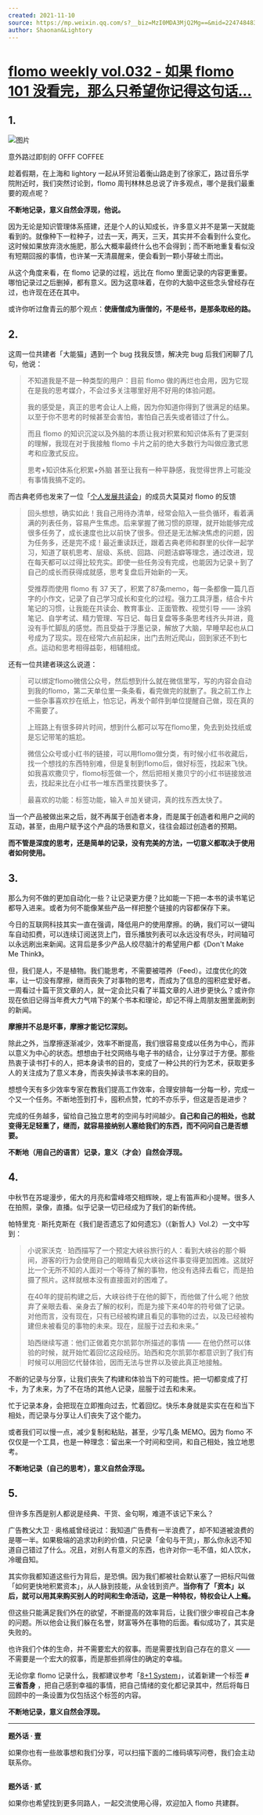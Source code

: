 ```yaml
---
created: 2021-11-10
source: https://mp.weixin.qq.com/s?__biz=MzI0MDA3MjQ2Mg==&mid=2247484831&idx=1&sn=28b077226db31324b3ce642719782201&chksm=e92127fede56aee80ddc0309a9cf290de38ab089cb3de1ec7ea8d054cf80265a1cb448d9aa52#rd
author: Shaonan&Lightory
---
```


# [flomo weekly vol.032 - 如果 flomo 101 没看完，那么只希望你记得这句话...](https://mp.weixin.qq.com/s?__biz=MzI0MDA3MjQ2Mg==&mid=2247484831&idx=1&sn=28b077226db31324b3ce642719782201&chksm=e92127fede56aee80ddc0309a9cf290de38ab089cb3de1ec7ea8d054cf80265a1cb448d9aa52#rd)


## 1.

![图片](https://mmbiz.qpic.cn/mmbiz_jpg/wDNLH7zcd1OBQS7TFFwWibLJbutJSJBVgibUiaCx0s8fQvTAN4wLnwdxicLsNg9T4vwAGufro88NspokdqVcRx0fQw/640?wx_fmt=jpeg&tp=jpeg&wxfrom=5&wx_lazy=1&wx_co=1)

意外路过即刻的 OFFF COFFEE  

趁着假期，在上海和 lightory 一起从环贸沿着衡山路走到了徐家汇，路过音乐学院附近时，我们突然讨论到，flomo 周刊林林总总说了许多观点，哪个是我们最重要的观点呢？

**不断地记录，意义自然会浮现，他说。**

因为无论是知识管理体系搭建，还是个人的认知成长，许多意义并不是第一天就能看到的。就像种下一粒种子，过去一天，两天，三天，其实并不会看到什么变化。这时候如果放弃浇水施肥，那么大概率最终什么也不会得到；而不断地重复看似没有短期回报的事情，也许某一天清晨醒来，便会看到一颗小芽破土而出。

从这个角度来看，在 flomo 记录的过程，远比在 flomo 里面记录的内容更重要。哪怕记录过之后删掉，都有意义。因为这意味着，在你的大脑中这些念头曾经存在过，也许现在还在其中。

或许你听过詹青云的那个观点：**使唐僧成为唐僧的，不是经书，是那条取经的路。**

## 2.

这周一位共建者「大能猫」遇到一个 bug 找我反馈，解决完 bug 后我们闲聊了几句，他说：

> 不知道我是不是一种类型的用户：目前 flomo 做的再烂也会用，因为它现在是我的思考媒介，不会过多关注哪里好用不好用的体验问题。
> 
> 我的感受是，真正的思考会让人上瘾，因为你知道你得到了很满足的结果。以至于你不思考的时候甚至会害怕，害怕自己丢失或者错过了什么。
> 
> 而且 flomo 的知识沉淀以及外脑的本质让我对积累和知识体系有了更深刻的理解，我现在对于我接触 flomo 卡片之前的绝大多数行为叫做应激式思考和应激式反应。
> 
> 思考+知识体系化积累+外脑 甚至让我有一种平静感，我觉得世界上可能没有事情我搞不定的。

而古典老师也发来了一位「[个人发展共读会](https://mp.weixin.qq.com/s?__biz=MzA4NTM2MTQzOA==&mid=2650648736&idx=1&sn=929ceae6f8b17a68d4cc37a3d421561f&scene=21#wechat_redirect)」的成员大莫莫对 flomo 的反馈

> 回头想想，确实如此！我自己用待办清单，经常会陷入一些负循环，看着满满的列表任务，容易产生焦虑。后来掌握了微习惯的原理，就开始能够完成很多任务了，成长速度也比以前快了很多。但还是无法解决焦虑的问题，因为任务多，还是完不成！最近重读跃迁，跟着古典老师和群里的伙伴一起学习，知道了联机思考、层级、系统、回路、问题洁癖等理念，通过改进，现在每天都可以过得比较充实。即使一些任务没有完成，也能因为记录＋到了自己的成长而获得成就感，思考复盘后开始新的一天。
> 
> 受推荐而使用 flomo 有 37 天了，积累了87条memo，每一条都像一篇几百字的小作文，记录了自己学习成长和变化的过程。强力工具浮墨，结合卡片笔记的习惯，让我能在共读会、教育事业、正面管教、视觉引导 —— 涂鸦笔记、自学考试、精力管理、写日记、每日复盘等多条思考线齐头并进，竟没有手忙脚乱的感觉。而且受益于浮墨记录，解放了大脑，早睡早起也从口号成为了现实。现在经常六点前起床，出门去附近爬山，回到家还不到七点。运动和思考相得益彰，相辅相成。

还有一位共建者瑛这么说道：

> 可以绑定flomo微信公众号，然后想到什么就在微信里写，写的内容会自动到我的flomo，第二天单位里一条条看，看完做完的就删了。我之前工作上一些杂事喜欢抄在纸上，怕忘记，再发个邮件到单位提醒自己做，现在真的不需要了。
> 
> 上班路上有很多碎片时间，想到什么都可以写在flomo里，免去到处找纸或是忘记带笔的尴尬。
> 
> 微信公众号或小红书的链接，可以用flomo做分类，有时候小红书收藏后，找一个想找的东西特别难，但是复制到flomo后，做好标签，找起来飞快。如我喜欢撒贝宁，flomo标签做一个，然后把相关撒贝宁的小红书链接放进去，找起来比在小红书一堆东西里找要快多了。
> 
> 最喜欢的功能：标签功能，输入＃加关键词，真的找东西太快了。

当一个产品被做出来之后，就不再属于创造者本身，而是属于创造者和用户之间的互动，甚至，由用户赋予这个产品的场景和意义，往往会超过创造者的预期。

**而不管是深度的思考，还是简单的记录，没有完美的方法，一切意义都取决于使用者如何使用。**

## 3.

那么为何不做的更加自动化一些？让记录更方便？比如能一下把一本书的读书笔记都导入进来。或者为何不能像某些产品一样把整个链接的内容都保存下来。

今日的互联网科技其实一直在强调，降低用户的使用摩擦。的确，我们可以一键叫车自动扣费，可以连续订阅送货上门，音乐播放列表可以永远没有尽头，时间轴可以永远刷出来新闻。这背后是多少产品人绞尽脑汁的希望用户都《Don't Make Me Think》。

但，我们是人，不是植物。我们能思考，不需要被喂养（Feed）。过度优化的效率，让一切没有摩擦，继而丧失了对事物的思考，而成为了信息的囤积症爱好者。一周看过十篇干货文章的人，就一定会比只看了半篇文章的人进步更快么？或许你现在依旧记得当年费大力气啃下的某个书本和理论，却记不得上周朋友圈里面刷到的新闻。

**摩擦并不总是坏事，摩擦才能记忆深刻。**

除此之外，当摩擦逐渐减少，效率不断提高，我们很容易变成以任务为中心，而非以意义为中心的状态。想想由于社交网络与电子书的结合，让分享过于方便。那些热衷于读书打卡的人，把本身读书的目的，变成了一种公共的行为艺术，获取更多人的关注成为了意义本身，而丧失掉读书本来的目的。

想想今天有多少效率专家在教我们提高工作效率，合理安排每一分每一秒，完成一个又一个任务。不断地签到打卡，囤积点赞，忙的不亦乐乎，但这是否是进步？

完成的任务越多，留给自己独立思考的空间与时间越少。**自己和自己的相处，也就变得无足轻重了，继而，就容易接纳别人塞给我们的东西，而不问问自己是否想要。**

**不断地（用自己的语言）记录，意义（才会）自然会浮现。**

## 4.

中秋节在苏堤漫步，偌大的月亮和雷峰塔交相辉映，堤上有笛声和小提琴。很多人在拍照，录像，直播。似乎记录一切已经成为了我们的新传统。

帕特里克 · 斯托克斯在《我们是否遗忘了如何遗忘》（《新哲人》Vol.2）一文中写到：

> 小说家沃克 · 珀西描写了一个预定大峡谷旅行的人：看到大峡谷的那个瞬间，游客的行为会使用自己的眼睛看见大峡谷这件事变得更加困难。这就好比一个无所不知的人面对一个等待了解的事物，他没有选择去看它，而是拍摄了照片。这样就根本没有直接面对的困难了。
> 
> 在40年的提前构建之后，大峡谷终于在他的脚下，而他做了什么呢？他放弃了亲眼去看、亲身去了解的权利，而是为接下来40年的符号做了记录。对他而言，没有现在，只有已经被构建且看见的事物的过去，以及已经被构建但未被看见的事物的未来。现在，屈服于过去和未来。”
> 
> 珀西继续写道：他们正做着克尔凯郭尔所描述的事情 —— 在他仍然可以体验的时候，就开始忙着回忆这段经历。珀西和克尔凯郭尔都意识到了我们有时候可以用回忆代替体验，因而无法与世界以及彼此真正地接触。

不断的记录与分享，让我们丧失了构建和体验当下的可能性。把一切都变成了打卡，为了未来，为了不在场的其他人记录，屈服于过去和未来。

忙于记录本身，会把现在立即推向过去，忙着回忆。快乐本身就是实实在在和当下相处，而记录与分享让人们丧失了这个能力。

或者我们可以慢一点，减少复制和粘贴，甚至，少写几条 MEMO。因为 flomo 不仅仅是一个工具，也是一种理念：留出来一个时间和空间，和自己相处，独立地思考。

**不断地记录（自己的思考），意义自然会浮现。**

## 5.

但许多东西是别人都说是经典、干货、金句啊，难道不该记下来么？

广告教父大卫 · 奥格威曾经说过：我知道广告费有一半浪费了，却不知道被浪费的是哪一半。如果极端的追求功利的价值，只记录「金句与干货」，那么你永远不知道自己错过了什么。况且，对别人有意义的东西，也许对你一毛不值，如人饮水，冷暖自知。

其实你我都知道这些行为背后，是恐惧。因为我们都被社会默认塞了一把标尺叫做「如何更快地积累资本」，从人脉到技能，从金钱到资产。**当你有了「资本」以后，就可以用其来购买别人的时间和生命活动，这是一种特权，特权会让人上瘾。**

但这些只能满足我们外在的欲望，不断提高的效率背后，让我们很少审视自己本身的问题。所以他会让我们躲在名誉，财富等外在事物的后面。看似成功了，其实是失败的。

也许我们个体的生命，并不需要宏大的叙事。而是需要找到自己存在的意义 —— 不需要是一个宏大的叙事，而是那些抓得住的确定的幸福。

无论你拿 flomo 记录什么，我都建议参考「[8+1 System](https://mp.weixin.qq.com/s?__biz=MzA4MjkwMDcyOQ==&mid=2647743675&idx=1&sn=aaa8da89877268d58d236cd5570c7c47&scene=21#wechat_redirect)」，试着新建一个标签 **#三省吾身** ，把自己感到幸福的事情，把自己情绪的变化都记录其中，然后将每日回顾中的一条设置为仅包括这个标签的内容。

**不断地记录，意义自然会浮现。**

___

**题外话 · 壹**

如果你也有一些故事想和我们分享，可以扫描下面的二维码填写问卷，我们会主动联系你。

![图片](data:image/gif;base64,iVBORw0KGgoAAAANSUhEUgAAAAEAAAABCAYAAAAfFcSJAAAADUlEQVQImWNgYGBgAAAABQABh6FO1AAAAABJRU5ErkJggg==)

**题外话 · 贰**  

如果你也希望找到更多同路人，一起交流使用心得，欢迎加入 flomo 共建群。

![图片](data:image/gif;base64,iVBORw0KGgoAAAANSUhEUgAAAAEAAAABCAYAAAAfFcSJAAAADUlEQVQImWNgYGBgAAAABQABh6FO1AAAAABJRU5ErkJggg==)
